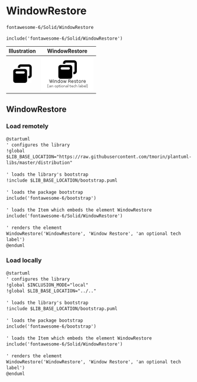 # WindowRestore


```text
fontawesome-6/Solid/WindowRestore
```

```text
include('fontawesome-6/Solid/WindowRestore')
```



| Illustration | WindowRestore |
| :---: | :---: |
| ![illustration for Illustration](../../fontawesome-6/Solid/WindowRestore.png) | ![illustration for WindowRestore](../../fontawesome-6/Solid/WindowRestore.Local.png) |




## WindowRestore

### Load remotely
```plantuml
@startuml
' configures the library
!global $LIB_BASE_LOCATION="https://raw.githubusercontent.com/tmorin/plantuml-libs/master/distribution"

' loads the library's bootstrap
!include $LIB_BASE_LOCATION/bootstrap.puml

' loads the package bootstrap
include('fontawesome-6/bootstrap')

' loads the Item which embeds the element WindowRestore
include('fontawesome-6/Solid/WindowRestore')

' renders the element
WindowRestore('WindowRestore', 'Window Restore', 'an optional tech label')
@enduml
```

### Load locally
```plantuml
@startuml
' configures the library
!global $INCLUSION_MODE="local"
!global $LIB_BASE_LOCATION="../.."

' loads the library's bootstrap
!include $LIB_BASE_LOCATION/bootstrap.puml

' loads the package bootstrap
include('fontawesome-6/bootstrap')

' loads the Item which embeds the element WindowRestore
include('fontawesome-6/Solid/WindowRestore')

' renders the element
WindowRestore('WindowRestore', 'Window Restore', 'an optional tech label')
@enduml
```

